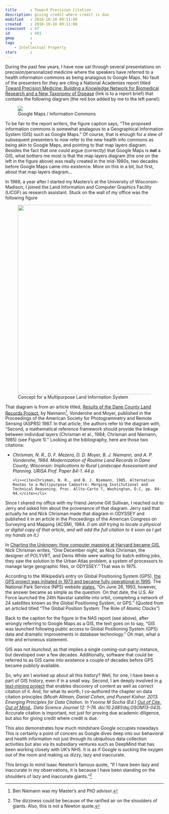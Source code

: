 ```yaml
---
title      : Toward Precision Citation
description: giving credit where credit is due
modified   : 2018-10-10 09:11:00
created    : 2018-10-10 09:11:00
viewcount  : 47
id         : 481
gmap       : 
tags       :
    - Intellectual Property
stars      : 
---
```


During the past few years, I have now sat through several presentations on precision/personalized medicine where the speakers have referred to a health information commons as being analagous to Google Maps. No fault of the presenters for they are citing a National Academies report titled [Toward Precision Medicine: Building a Knowledge Network for Biomedical Research and a New Taxonomy of Disease](https://www.nap.edu/resource/13284/precision-med-final.pdf) (link is to a report brief) that contains the following diagram (the red box added by me to the left panel):

<figure>
    <img src="Google-maps-info-commons.jpg">
    <figcaption>Google Maps / Information Commons</figcaption>
</figure>

To be fair to the report writers, the figure caption says, “The proposed information commons is somewhat analagous to a Geographical Information System (GIS) such as Google Maps.” Of course, that is enough for a slew of subsequent presenters to now refer to the new health info commons as being akin to Google Maps, and pointing to that map layers diagram. Besides the fact that one could argue (correctly) that Google Maps is ***not*** a GIS, what bothers me most is that the map layers diagram (the one on the left in the figure above) was really created in the mid-1980s, two decades before Google Maps came into existence. More on this in a bit, but first, about that map layers diagram…

In 1988, a year after I started my Masters’s at the University of Wisconsin-Madison, I joined the Land Information and Computer Graphics Facility (LICGF) as research assistant. Stuck on the wall of my office was the following figure

<figure class="not100">
    <img src="mplis.jpg" width="451" height="600">
    <figcaption>Concept for a Multipurpose Land Information System</figcaption>
</figure>

That diagram is from an article titled, [Results of the Dane County Land Records Project](https://www.asprs.org/wp-content/uploads/pers/1987journal/oct/1987_oct_1371-1378.pdf), by Niemann[^1], Vonderohe and Moyer, published in the Proceedings of the American Society for Photogrammetry and Remote Sensing (ASPRS) 1987. In that article, the authors refer to the diagram with, “Second, a mathematical reference framework should provide the linkage between individual layers (Chrisman et aI., 1984; Chrisman and Niemann, 1985) (see Figure 1).” Looking at the bibliography, here are those two citations:

<ul>
    <li><cite>Chrisman, N. R., D. F. Mezera, D. D. Moyer, B. J. Niemann, and A. P. Vonderohe, 1984. Modernization of Routine Land Records in Dane County, Wisconsin: Implications to Rural Landscape Assessment and Planning. URISA Prof. Paper 84-1. 44 p.</cite></li>

    <li><cite>Chrisman, N. R., and B. J. Niemann, 1985. Alternative Routes to a Multipurpose Cadastre: Merging Institutional and Technical Reasoning. Proc. Allto-Carto 7, Washington, D.C, pp. 84-94.</cite></li>

</ul>

Since I shared my office with my friend Jerome Gill Sullivan, I reached out to Jerry and asked him about the provenance of that diagram. Jerry said that actually he and Nick Chrisman made that diagram in ODYSSEY and published it in an article in the Proceedings of the American Congress on Surveying and Mapping (ACSM), 1984. *(I am still trying to locate a physical or digital copy of that article, and will add the full citation to it soon as I get my hands on it.)*

In [Charting the Unknown: How computer mapping at Harvard became GIS](https://users.cs.duke.edu/~brd/Historical/hlcg/HarvardBLAD_screen.pdf), Nick Chrisman writes, “One December night, as Nick Chrisman, the designer of POLYVRT, and Denis White were waiting for batch editing jobs, they saw the solution to the Urban Atlas problem, a system of processors to manage large geographic files, or ODYSSEY.” That was in 1975.

According to the Wikipedia’s entry on Global Positioning System (GPS), [the GPS project was initiated in 1973 and became fully operational in 1995](https://en.wikipedia.org/wiki/Global_Positioning_System#History). The National Park Service (NPS) website [states](https://www.nps.gov/gis/gps/history.html), “On June 26, 1993, however, the answer became as simple as the question. On that date, the U.S. Air Force launched the 24th Navstar satellite into orbit, completing a network of 24 satellites known as the Global Positioning System, or GPS.” (Quoted from an articled titled “The Global Position System: The Role of Atomic Clocks”)

Back to the caption for the figure in the NAS report (see above), after wrongly referring to Google Maps as a GIS, the text goes on to say, “GIS was launched following public access to Global Positioning System (GPS) data and dramatic improvements in database technology.” Oh man, what a trite and erroneous statement.

GIS was not *launched*, as that implies a single coming-out-party instance, but developed over a few decades. Additionally, software that could be referred to as GIS came into existence a couple of decades before GPS became publicly available.

So, why am I worked up about all this history? Well, for one, I have been a part of GIS history, even if in a small way. Second, I am deeply involved in [a text-mining project](https://www.eurekalert.org/pub_releases/2018-06/pp-pab061418.php) that enables discovery of content as well as correct citation of it. And, for what its worth, I co-authored the chapter on data citation principles (<cite>Micah Altman, Daniel Cohen, and Puneet Kishor. 2013. Emerging Principles for Data Citation. In Yvonne M Socha (Ed.) <a href="https://www.jstage.jst.go.jp/article/dsj/12/0/12_OSOM13-043/_article" target="_blank">Out of Cite, Out of Mind.</a>. Data Science Journal 12: 1–76. doi:10.2481/dsj.OSOM13-043</cite>). <span class="hilite">Accurate citation is important, not just for proving due academic diligence, but also for giving credit where credit is due.</span>

This also demonstrates how much mindshare Google occupies nowadays. This is certainly a point of concern as Google dives deep into our behavioral and health information not just through its ubiquitous data collection activities but also via its subsidiary ventures such as DeepMind that has been working closely with UK’s NHS. It is as if Google is sucking the oxygen out of the room and making us dizzy, lazy and inaccurate.

This brings to mind Isaac Newton’s famous quote, ”If I have been lazy and inaccurate in my observations, it is because I have been standing on the shoulders of lazy and inaccurate giants.”[^2]

[^1]: Ben Niemann was my Master’s and PhD advisor.
[^2]: The dizziness could be because of the rarified air on the shoulders of giants. Also, this is not a Newton quote.